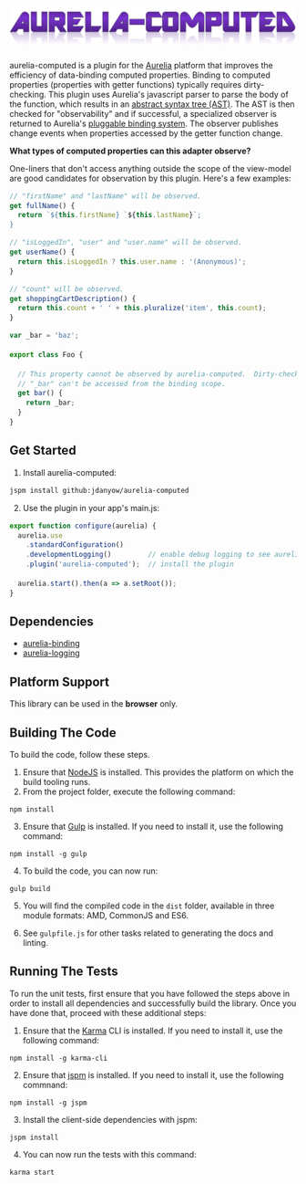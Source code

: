 # ![aurelia-computed](aurelia-computed.png)

aurelia-computed is a plugin for the [Aurelia](http://www.aurelia.io/) platform that improves the efficiency of data-binding computed properties.  Binding to computed properties (properties with getter functions) typically requires dirty-checking.  This plugin uses Aurelia's javascript parser to parse the body of the function, which results in an [abstract syntax tree (AST)](http://en.wikipedia.org/wiki/Abstract_syntax_tree).  The AST is then checked for "observability" and if successful, a specialized observer is returned to Aurelia's [pluggable binding system](http://www.danyow.net/aurelia-property-observation/).  The observer publishes change events when properties accessed by the getter function change.

**What types of computed properties can this adapter observe?**

One-liners that don't access anything outside the scope of the view-model are good candidates for observation by this plugin.  Here's a few examples:

```javascript
// "firstName" and "lastName" will be observed.
get fullName() {
  return `${this.firstName} `${this.lastName}`;
}
```
```javascript
// "isLoggedIn", "user" and "user.name" will be observed.
get userName() {
  return this.isLoggedIn ? this.user.name : '(Anonymous)';
}
```
```javascript
// "count" will be observed.
get shoppingCartDescription() {
  return this.count + ' ' + this.pluralize('item', this.count);
}
```
```javascript
var _bar = 'baz';

export class Foo {

  // This property cannot be observed by aurelia-computed.  Dirty-checking will be required.
  // "_bar" can't be accessed from the binding scope.
  get bar() {
    return _bar;
  }
}
```


## Get Started

1. Install aurelia-computed:

  ```bash
  jspm install github:jdanyow/aurelia-computed
  ```
2. Use the plugin in your app's main.js:

  ```javascript
  export function configure(aurelia) {
    aurelia.use
      .standardConfiguration()
      .developmentLogging()         // enable debug logging to see aurelia-computed's observability messages.
      .plugin('aurelia-computed');  // install the plugin

    aurelia.start().then(a => a.setRoot());
  }
  ```

## Dependencies

* [aurelia-binding](https://github.com/aurelia/binding)
* [aurelia-logging](https://github.com/aurelia-logging)

## Platform Support

This library can be used in the **browser** only.

## Building The Code

To build the code, follow these steps.

1. Ensure that [NodeJS](http://nodejs.org/) is installed. This provides the platform on which the build tooling runs.
2. From the project folder, execute the following command:

  ```shell
  npm install
  ```
3. Ensure that [Gulp](http://gulpjs.com/) is installed. If you need to install it, use the following command:

  ```shell
  npm install -g gulp
  ```
4. To build the code, you can now run:

  ```shell
  gulp build
  ```
5. You will find the compiled code in the `dist` folder, available in three module formats: AMD, CommonJS and ES6.

6. See `gulpfile.js` for other tasks related to generating the docs and linting.

## Running The Tests

To run the unit tests, first ensure that you have followed the steps above in order to install all dependencies and successfully build the library. Once you have done that, proceed with these additional steps:

1. Ensure that the [Karma](http://karma-runner.github.io/) CLI is installed. If you need to install it, use the following command:

  ```shell
  npm install -g karma-cli
  ```
2. Ensure that [jspm](http://jspm.io/) is installed. If you need to install it, use the following commnand:

  ```shell
  npm install -g jspm
  ```
3. Install the client-side dependencies with jspm:

  ```shell
  jspm install
  ```

4. You can now run the tests with this command:

  ```shell
  karma start
  ```
